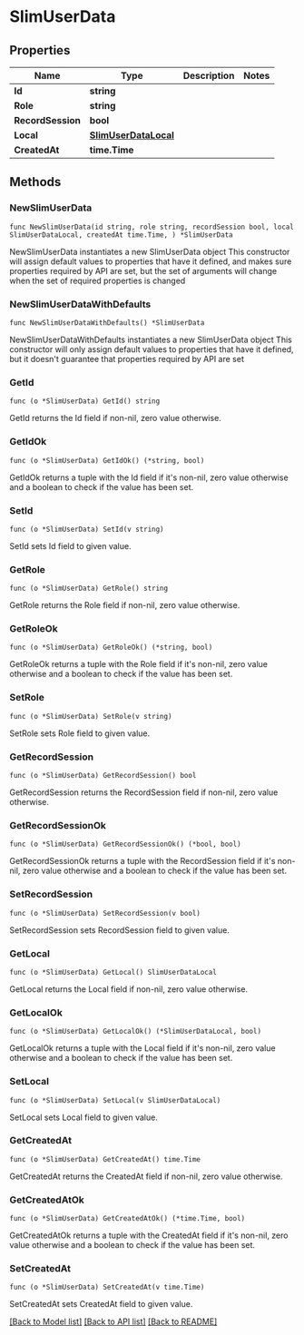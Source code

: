 # SlimUserData

## Properties

Name | Type | Description | Notes
------------ | ------------- | ------------- | -------------
**Id** | **string** |  | 
**Role** | **string** |  | 
**RecordSession** | **bool** |  | 
**Local** | [**SlimUserDataLocal**](SlimUserDataLocal.md) |  | 
**CreatedAt** | **time.Time** |  | 

## Methods

### NewSlimUserData

`func NewSlimUserData(id string, role string, recordSession bool, local SlimUserDataLocal, createdAt time.Time, ) *SlimUserData`

NewSlimUserData instantiates a new SlimUserData object
This constructor will assign default values to properties that have it defined,
and makes sure properties required by API are set, but the set of arguments
will change when the set of required properties is changed

### NewSlimUserDataWithDefaults

`func NewSlimUserDataWithDefaults() *SlimUserData`

NewSlimUserDataWithDefaults instantiates a new SlimUserData object
This constructor will only assign default values to properties that have it defined,
but it doesn't guarantee that properties required by API are set

### GetId

`func (o *SlimUserData) GetId() string`

GetId returns the Id field if non-nil, zero value otherwise.

### GetIdOk

`func (o *SlimUserData) GetIdOk() (*string, bool)`

GetIdOk returns a tuple with the Id field if it's non-nil, zero value otherwise
and a boolean to check if the value has been set.

### SetId

`func (o *SlimUserData) SetId(v string)`

SetId sets Id field to given value.


### GetRole

`func (o *SlimUserData) GetRole() string`

GetRole returns the Role field if non-nil, zero value otherwise.

### GetRoleOk

`func (o *SlimUserData) GetRoleOk() (*string, bool)`

GetRoleOk returns a tuple with the Role field if it's non-nil, zero value otherwise
and a boolean to check if the value has been set.

### SetRole

`func (o *SlimUserData) SetRole(v string)`

SetRole sets Role field to given value.


### GetRecordSession

`func (o *SlimUserData) GetRecordSession() bool`

GetRecordSession returns the RecordSession field if non-nil, zero value otherwise.

### GetRecordSessionOk

`func (o *SlimUserData) GetRecordSessionOk() (*bool, bool)`

GetRecordSessionOk returns a tuple with the RecordSession field if it's non-nil, zero value otherwise
and a boolean to check if the value has been set.

### SetRecordSession

`func (o *SlimUserData) SetRecordSession(v bool)`

SetRecordSession sets RecordSession field to given value.


### GetLocal

`func (o *SlimUserData) GetLocal() SlimUserDataLocal`

GetLocal returns the Local field if non-nil, zero value otherwise.

### GetLocalOk

`func (o *SlimUserData) GetLocalOk() (*SlimUserDataLocal, bool)`

GetLocalOk returns a tuple with the Local field if it's non-nil, zero value otherwise
and a boolean to check if the value has been set.

### SetLocal

`func (o *SlimUserData) SetLocal(v SlimUserDataLocal)`

SetLocal sets Local field to given value.


### GetCreatedAt

`func (o *SlimUserData) GetCreatedAt() time.Time`

GetCreatedAt returns the CreatedAt field if non-nil, zero value otherwise.

### GetCreatedAtOk

`func (o *SlimUserData) GetCreatedAtOk() (*time.Time, bool)`

GetCreatedAtOk returns a tuple with the CreatedAt field if it's non-nil, zero value otherwise
and a boolean to check if the value has been set.

### SetCreatedAt

`func (o *SlimUserData) SetCreatedAt(v time.Time)`

SetCreatedAt sets CreatedAt field to given value.



[[Back to Model list]](../README.md#documentation-for-models) [[Back to API list]](../README.md#documentation-for-api-endpoints) [[Back to README]](../README.md)


